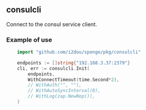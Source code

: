 ## consulcli

Connect to the consul service client.

### Example of use

```go
    import "github.com/i2dou/sponge/pkg/consulcli"

    endpoints := []string{"192.168.3.37:2379"}
    cli, err := consulcli.Init(
        endpoints,
        WithConnectTimeout(time.Second*2),
        // WithAuth("", ""),
        // WithAutoSyncInterval(0),
        // WithLog(zap.NewNop()),
    )
```
